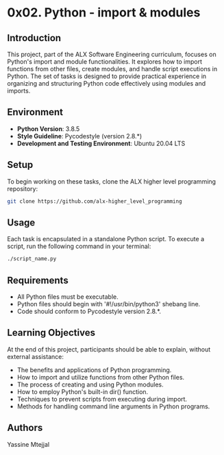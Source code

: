 # 0x02. Python - import & modules

## Introduction
This project, part of the ALX Software Engineering curriculum, focuses on Python's import and module functionalities. It explores how to import functions from other files, create modules, and handle script executions in Python. The set of tasks is designed to provide practical experience in organizing and structuring Python code effectively using modules and imports.

## Environment
- **Python Version**: 3.8.5
- **Style Guideline**: Pycodestyle (version 2.8.*)
- **Development and Testing Environment**: Ubuntu 20.04 LTS

## Setup
To begin working on these tasks, clone the ALX higher level programming repository:

```bash
git clone https://github.com/alx-higher_level_programming
```

## Usage
Each task is encapsulated in a standalone Python script. To execute a script, run the following command in your terminal:

```bash
./script_name.py
```
## Requirements
- All Python files must be executable.
- Python files should begin with '#!/usr/bin/python3' shebang line.
- Code should conform to Pycodestyle version 2.8.*.

## Learning Objectives
At the end of this project, participants should be able to explain, without external assistance:

- The benefits and applications of Python programming.
- How to import and utilize functions from other Python files.
- The process of creating and using Python modules.
- How to employ Python's built-in dir() function.
- Techniques to prevent scripts from executing during import.
- Methods for handling command line arguments in Python programs.

## Authors
Yassine Mtejjal
